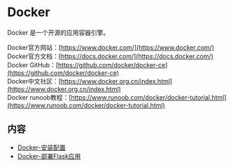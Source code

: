 # Docker
Docker 是一个开源的应用容器引擎。

Docker官方网站：[https://www.docker.com/](https://www.docker.com/)        
Docker官方文档：[https://docs.docker.com/](https://docs.docker.com/)      
Docker GitHub：[https://github.com/docker/docker-ce](https://github.com/docker/docker-ce)     
Docker中文社区：[https://www.docker.org.cn/index.html](https://www.docker.org.cn/index.html)     
Docker runoob教程：[https://www.runoob.com/docker/docker-tutorial.html](https://www.runoob.com/docker/docker-tutorial.html)

## 内容
- [Docker-安装配置](https://ebook.big1000.com/14-%E4%BA%91%E5%B9%B3%E5%8F%B0/02-Docker/01-Docker-%E5%AE%89%E8%A3%85%E9%85%8D%E7%BD%AE.html)
- [Docker-部署Flask应用](https://ebook.big1000.com/14-%E4%BA%91%E5%B9%B3%E5%8F%B0/02-Docker/10-Docker-%E9%83%A8%E7%BD%B2Flask%E5%BA%94%E7%94%A8.html)

